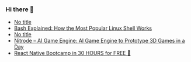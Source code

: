 ### Hi there 👋

<!-- daily.dev BOOKMARKS:START -->
- [No title](https://app.daily.dev/posts/lMdAk2hDx?utm_source=rss&utm_medium=bookmarks&utm_campaign=PnGboN99PhXCxFrWGGg2C)
- [Bash Explained: How the Most Popular Linux Shell Works](https://app.daily.dev/posts/yokjhLiKQ?utm_source=rss&utm_medium=bookmarks&utm_campaign=PnGboN99PhXCxFrWGGg2C)
- [No title](https://app.daily.dev/posts/0naYdWW85?utm_source=rss&utm_medium=bookmarks&utm_campaign=PnGboN99PhXCxFrWGGg2C)
- [Nitrode – AI Game Engine: AI Game Engine to Prototype 3D Games in a Day](https://app.daily.dev/posts/ihOKSPYwk?utm_source=rss&utm_medium=bookmarks&utm_campaign=PnGboN99PhXCxFrWGGg2C)
- [React Native Bootcamp in 30 HOURS for FREE 🎉](https://app.daily.dev/posts/3MSKBkazS?utm_source=rss&utm_medium=bookmarks&utm_campaign=PnGboN99PhXCxFrWGGg2C)
<!-- daily.dev BOOKMARKS:END -->

<!--
**dinesh4monto/dinesh4monto** is a ✨ _special_ ✨ repository because its `README.md` (this file) appears on your GitHub profile.

Here are some ideas to get you started:

- 🔭 I’m currently working on ...
- 🌱 I’m currently learning ...
- 👯 I’m looking to collaborate on ...
- 🤔 I’m looking for help with ...
- 💬 Ask me about ...
- 📫 How to reach me: ...
- 😄 Pronouns: ...
- ⚡ Fun fact: ...
-->
